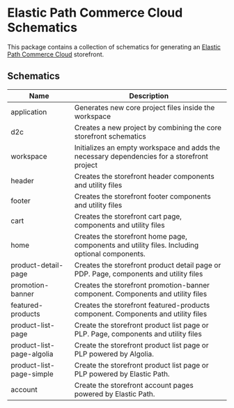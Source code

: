 # Elastic Path Commerce Cloud Schematics

This package contains a collection of schematics for generating an [Elastic Path Commerce Cloud](https://www.elasticpath.com/) storefront.

## Schematics

| Name                      | Description                                                                                   |
|---------------------------|-----------------------------------------------------------------------------------------------|
| application               | Generates new core project files inside the workspace                                         |
| d2c                       | Creates a new project by combining the core storefront schematics                             |
| workspace                 | Initializes an empty workspace and adds the necessary dependencies for a storefront project   |
| header                    | Creates the storefront header components and utility files                                    |
| footer                    | Creates the storefront footer components and utility files                                    |
| cart                      | Creates the storefront cart page, components and utility files                                |
| home                      | Creates the storefront home page, components and utility files. Including optional components. |
| product-detail-page       | Creates the storefront product detail page or PDP. Page, components and utility files         |
| promotion-banner          | Creates the storefront promotion-banner component. Components and utility files               |
| featured-products         | Creates the storefront featured-products component. Components and utility files              |
| product-list-page         | Create the storefront product list page or PLP. Page, components and utility files            |
| product-list-page-algolia | Create the storefront product list page or PLP powered by Algolia.                            |
| product-list-page-simple  | Create the storefront product list page or PLP powered by Elastic Path.                       |
| account                   | Create the storefront account pages powered by Elastic Path.                                  |